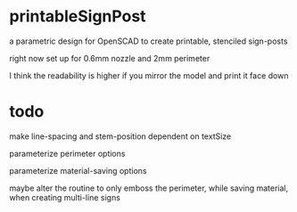 # printableSignPost
a parametric design for OpenSCAD to create printable, stenciled sign-posts

right now set up for 0.6mm nozzle and 2mm perimeter

I think the readability is higher if you mirror the model and print it face down

# todo
make line-spacing and stem-position dependent on textSize

parameterize perimeter options

parameterize material-saving options

maybe alter the routine to only emboss the perimeter, while saving material, when creating multi-line signs